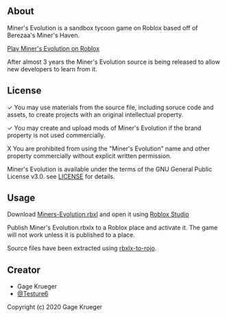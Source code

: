 ## About
Miner's Evolution is a sandbox tycoon game on Roblox based off of Berezaa's Miner's Haven.

[Play Miner's Evolution on Roblox](https://www.roblox.com/games/3138399874)

After almost 3 years the Miner's Evolution source is being released to allow new developers to learn from it.

## License

✓ You may use materials from the source file, including soruce code and assets, to create projects with an original intellectual property.

✓ You may create and upload mods of Miner's Evolution if the brand property is not used commercially.

X You are prohibited from using the "Miner's Evolution" name and other property commercially without explicit written permission.

Miner's Evolution is available under the terms of the GNU General Public License v3.0. see [LICENSE](LICENSE) for details.

## Usage

Download [Miners-Evolution.rbxl](Miners-Evolution.rbxl) and open it using [Roblox Studio](https://www.roblox.com/create)

Publish Miner's Evolution.rbxlx to a Roblox place and activate it. The game will not work unless it is published to a place.

Source files have been extracted using [rbxlx-to-rojo](https://github.com/rojo-rbx/rbxlx-to-rojo).

## Creator
* Gage Krueger
* [@Testure6](https://twitter.com/Testure6)

Copyright (c) 2020 Gage Krueger
